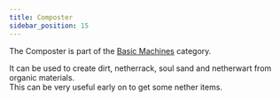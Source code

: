 ```yaml
---
title: Composter
sidebar_position: 15
---
```


The Composter is part of the [Basic Machines](/docs/Slimefun/Basic-Machines) category.

It can be used to create dirt, netherrack, soul sand and netherwart from organic materials.  
This can be very useful early on to get some nether items.  
